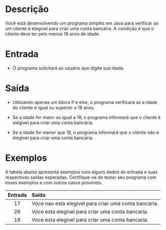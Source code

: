 # Descrição

Você está desenvolvendo um programa simples em Java para verificar se um cliente é elegível para criar uma conta bancária. A condição é que o cliente deve ter pelo menos 18 anos de idade.

# Entrada

* O programa solicitará ao usuário que digite sua idade.

# Saída

* Utilizando apenas um bloco if e else, o programa verificará se a idade do cliente é igual ou superior a 18 anos.

* Se a idade for maior ou igual a 18, o programa informará que o cliente é elegível para criar uma conta bancária.

* Se a idade for menor que 18, o programa informará que o cliente não é elegível para criar uma conta bancária.

# Exemplos

A tabela abaixo apresenta exemplos com alguns dados de entrada e suas respectivas saídas esperadas. Certifique-se de testar seu programa com esses exemplos e com outros casos possíveis.

Entrada	   | Saída
:--------: | :--------
17         | Voce nao esta elegivel para criar uma conta bancaria.
26	       | Voce esta elegivel para criar uma conta bancaria.
18	       | Voce esta elegivel para criar uma conta bancaria.
